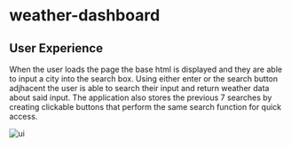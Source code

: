 # weather-dashboard
## User Experience 
When the user loads the page the base html is displayed and they are able to input a city into 
the search box. Using either enter or the search button adjhacent the user is able to search 
their input and return weather data about said input. The application also stores the previous 
7 searches by creating clickable buttons that perform the same search function for quick access. 

![ui](https://user-images.githubusercontent.com/58165715/74265102-e0b32700-4ccf-11ea-9fb6-3732c0d4510b.JPG)
